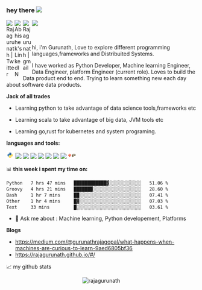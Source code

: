 
<!--
**rajagurunath/rajagurunath** is a ✨ _special_ ✨ repository because its `README.md` (this file) appears on your GitHub profile.

Here are some ideas to get you started:

- 🔭 I’m currently working on ...
- 🌱 I’m currently learning ...
- 👯 I’m looking to collaborate on ...
- 🤔 I’m looking for help with ...
- 💬 Ask me about ...
- 📫 How to reach me: ...
- 😄 Pronouns: ...
- ⚡ Fun fact: ...
-->
### hey there <img src="https://media.giphy.com/media/hvRJCLFzcasrR4ia7z/giphy.gif" width="25px">

<a href="https://twitter.com/rajaguru95">
  <img align="left" alt="Rajagurunath | Twitter" width="22px" src="https://raw.githubusercontent.com/peterthehan/peterthehan/master/assets/twitter.svg" />
</a>
<a href="https://www.linkedin.com/in/rajagurunath/">
  <img align="left" alt="Abhishek's LinkedIN" width="22px" src="https://raw.githubusercontent.com/peterthehan/peterthehan/master/assets/linkedin.svg" />
</a>
<a href="mailto:gurunathrajagopal@gmail.com">
  <img align="left" alt="Rajagurunath | gmail" width="24px" src="https://www.logo.wine/a/logo/Gmail/Gmail-Logo.wine.svg" />
</a>

![](https://visitor-badge.glitch.me/badge?page_id=rajagurunath.rajagurunath)

<br />

hi, i'm Gurunath, Love to explore different programming languages,frameworks and Distribuited Systems.

I have worked as Python Developer, Machine learning Engineer, Data Engineer, platform Engineer (current role). Loves to build the Data product 
end to end. Trying to learn something new each day about software data products. 

**Jack of all trades** 

- Learning python to take advantage of data science tools,frameworks etc

- Learning scala to take advantage of big data, JVM tools etc 

- Learning go,rust for kubernetes and system programing. 


**languages and tools:**  

<code><img height="20" src="https://raw.githubusercontent.com/github/explore/80688e429a7d4ef2fca1e82350fe8e3517d3494d/topics/python/python.png"></code>
<code><img height="20" src="https://dask.readthedocs.io/en/latest/_images/dask_horizontal.svg"></code>
<code><img height="20" src="https://upload.wikimedia.org/wikipedia/commons/thumb/f/f3/Apache_Spark_logo.svg/1200px-Apache_Spark_logo.svg.png"></code>
<code><img height="20" src="https://upload.wikimedia.org/wikipedia/commons/thumb/3/39/Scala-full-color.svg/1200px-Scala-full-color.svg.png"></code>
<code><img height="20" src="https://www.pngitem.com/pimgs/m/401-4019613_air-flow-png-apache-airflow-logo-png-transparent.png"></code>
<code><img height="20" src="https://upload.wikimedia.org/wikipedia/commons/6/69/XGBoost_logo.png"></code>
<code><img height="20" src="https://mljar.com/images/machine-learning/catboost.png"></code>
<code><img height="20" src="https://www.pngitem.com/pimgs/m/123-1234691_kubernetes-logo-transparent-hd-png-download.png"></code>
<code><img height="20" src="https://raw.githubusercontent.com/github/explore/80688e429a7d4ef2fca1e82350fe8e3517d3494d/topics/git/git.png"></code>

📊 **this week i spent my time on:**
<!--START_SECTION:waka-->
```text
Python   7 hrs 47 mins   ████████████▓░░░░░░░░░░░░   51.06 % 
Groovy   4 hrs 21 mins   ███████░░░░░░░░░░░░░░░░░░   28.60 % 
Bash     1 hr 7 mins     ██░░░░░░░░░░░░░░░░░░░░░░░   07.41 % 
Other    1 hr 4 mins     █▓░░░░░░░░░░░░░░░░░░░░░░░   07.03 % 
Text     33 mins         █░░░░░░░░░░░░░░░░░░░░░░░░   03.61 % 
```
<!--END_SECTION:waka-->

- 💬 Ask me about : Machine learning, Python developement, Platforms

**Blogs**
- https://medium.com/@gurunathrajagopal/what-happens-when-machines-are-curious-to-learn-9aed6805bf36
- https://rajagurunath.github.io/#/


📈 my github stats

<p align="center"> <img src="https://github-readme-stats.vercel.app/api?username=rajagurunath&show_icons=true&theme=gotham" alt="rajagurunath" />



